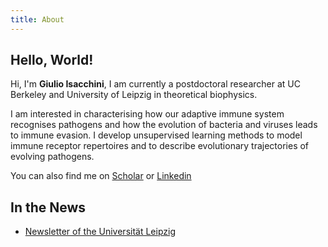 ```yaml
---
title: About
---
```

## Hello, World!

Hi, I'm **Giulio Isacchini**, I am currently a postdoctoral researcher at UC Berkeley and University of Leipzig in theoretical biophysics.

I am interested in characterising how our adaptive immune system recognises pathogens and how the evolution of bacteria and viruses leads to immune evasion.
I develop unsupervised learning methods to model immune receptor repertoires and to describe evolutionary trajectories of evolving pathogens.

You can also find me on [Scholar](https://scholar.google.com/citations?user=sDEicokAAAAJ&hl=en) or [Linkedin](https://www.linkedin.com/in/giulio-isacchini-a71662144/)

## In the News
-  [Newsletter of the Universität Leipzig](https://www.uni-leipzig.de/newsdetail/artikel/humboldt-stipendiat-giulio-isacchini-forscht-an-universitaet-leipzig-2023-03-17)
